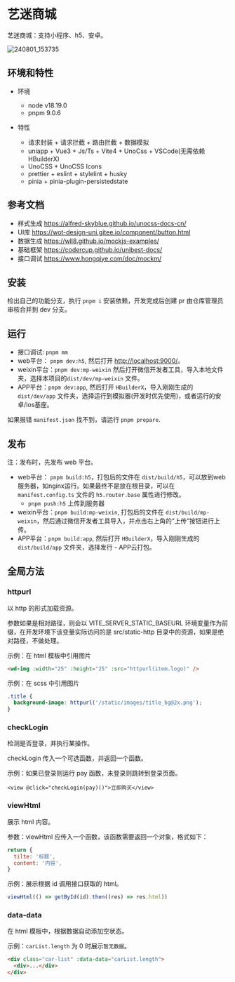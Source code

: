 # 艺迷商城

艺迷商城：支持小程序、h5、安卓。

![240801_153735](https://github.com/user-attachments/assets/96c05b18-7490-4023-a255-93c22480d1b8)


## 环境和特性

- 环境
  - node v18.19.0
  - pnpm 9.0.6

- 特性
  - 请求封装 + 请求拦截 + 路由拦截 + 数据模拟
  - uniapp + Vue3 + Js/Ts + Vite4 + UnoCss + VSCode(无需依赖HBuilderX)
  - UnoCSS + UnoCSS Icons
  - prettier + eslint + stylelint + husky
  - pinia + pinia-plugin-persistedstate

## 参考文档

- 样式生成 https://alfred-skyblue.github.io/unocss-docs-cn/
- UI库 https://wot-design-uni.gitee.io/component/button.html
- 数据生成 https://wll8.github.io/mockjs-examples/
- 基础框架 https://codercup.github.io/unibest-docs/
- 接口调试 https://www.hongqiye.com/doc/mockm/

## 安装

检出自己的功能分支，执行 `pnpm i` 安装依赖，开发完成后创建 pr 由仓库管理员审核合并到 dev 分支。

## 运行

- 接口调试: `pnpm mm`
- web平台： `pnpm dev:h5`, 然后打开 [http://localhost:9000/](http://localhost:9000/)。
- weixin平台：`pnpm dev:mp-weixin` 然后打开微信开发者工具，导入本地文件夹，选择本项目的`dist/dev/mp-weixin` 文件。
- APP平台：`pnpm dev:app`, 然后打开 `HBuilderX`，导入刚刚生成的`dist/dev/app` 文件夹，选择运行到模拟器(开发时优先使用)，或者运行的安卓/ios基座。

如果报错 `manifest.json` 找不到，请运行 `pnpm prepare`.

## 发布

注：发布时，先发布 web 平台。

- web平台： `pnpm build:h5`，打包后的文件在 `dist/build/h5`，可以放到web服务器，如nginx运行。如果最终不是放在根目录，可以在 `manifest.config.ts` 文件的 `h5.router.base` 属性进行修改。
  - `pnpm push:h5` 上传到服务器
- weixin平台：`pnpm build:mp-weixin`, 打包后的文件在 `dist/build/mp-weixin`，然后通过微信开发者工具导入，并点击右上角的“上传”按钮进行上传。
- APP平台：`pnpm build:app`, 然后打开 `HBuilderX`，导入刚刚生成的`dist/build/app` 文件夹，选择发行 - APP云打包。


## 全局方法

### httpurl

以 http 的形式加载资源。

参数如果是相对路径，则会以 VITE_SERVER_STATIC_BASEURL 环境变量作为前缀，在开发环境下该变量实际访问的是 src/static-http 目录中的资源，如果是绝对路径，不做处理。

示例：在 html 模板中引用图片

```html
<wd-img :width="25" :height="25" :src="httpurl(item.logo)" />
```

示例：在 scss 中引用图片

```scss
.title {
  background-image: httpurl('/static/images/title_bg@2x.png');
}
```

### checkLogin

检测是否登录，并执行某操作。

checkLogin 传入一个可选函数，并返回一个函数。

示例：如果已登录则运行 pay 函数，未登录则跳转到登录页面。

```vue
<view @click="checkLogin(pay)()">立即购买</view>
```

### viewHtml

展示 html 内容。

参数：viewHtml 应传入一个函数，该函数需要返回一个对象，格式如下：

```js
return {
  tilte: '标题',
  content: '内容',
}
```

示例：展示根据 id 调用接口获取的 html。

```js
viewHtml(() => getById(id).then((res) => res.html))
```

### data-data

在 html 模板中，根据数据自动添加空状态。

示例：`carList.length` 为 0 时展示`暂无数据`。

```html
<div class="car-list" :data-data="carList.length">
  <div>...</div>
</div>
```
